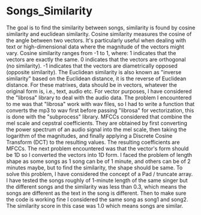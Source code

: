# Songs_Similarity
The goal is to find the similarity between songs, similarity is found by cosine similarity and euclidean similarity.
Cosine similarity measures the cosine of the angle between two vectors. It's particularly useful when dealing with text or high-dimensional data where the magnitude of the vectors might vary. Cosine similarity ranges from -1 to 1, where:
1 indicates that the vectors are exactly the same.
0 indicates that the vectors are orthogonal (no similarity).
-1 indicates that the vectors are diametrically opposed (opposite similarity).
The Euclidean similarity is also known as "inverse similarity" based on the Euclidean distance, it is the reverse of Euclidean distance.
For these matrixes, data should be in vectors, whatever the original form is, i.e., text, audio etc.
For vector purposes, I have considered the "librosa" library to deal with the audio data.
The problem I encountered to me was that "librosa" work with wav files, so I had to write a function that converts the mp3 to wav first before passing  "librosa" for vectorization, this is done with the "subprocess" library.
MFCCs considered that combine the mel scale and cepstral coefficients. They are obtained by first converting the power spectrum of an audio signal into the mel scale, then taking the logarithm of the magnitudes, and finally applying a Discrete Cosine Transform (DCT) to the resulting values. The resulting coefficients are MFCCs.
The next problem encountered was that the vector's form should be 1D so I converted the vectors into 1D form.
I faced the problem of length shape as some songs as 1 song can be of 1 minute, and others can be of 2 minutes maybe, but to find the similarity, the shape should be same. To solve this problem, I have considered the concept of a Pad / truncate array.
I have tested the songs roughly of 1-minute length of the same singer but the different songs and the similarity was less than 0.3, which means the songs are different as the text in the song is different.
Then to make sure the code is working fine I considered the same song as song1 and song2. The similarity score in this case was 1.0 which means songs are similar.
